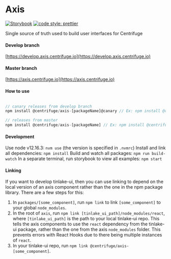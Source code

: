 # Axis

[![Storybook](https://github.com/storybooks/brand/raw/master/badge/badge-storybook.svg?sanitize=true)](https://axis.centrifuge.io/)
[![code style: prettier](https://img.shields.io/badge/code_style-prettier-ff69b4.svg)](https://github.com/prettier/prettier)

Single source of truth used to build user interfaces for Centrifuge

#### Develop branch
[https://develop.axis.centrifuge.io](https://develop.axis.centrifuge.io)

#### Master branch
[https://axis.centrifuge.io](https://axis.centrifuge.io)

#### How to use
```javascript

// canary releases from develop branch
npm install @centrifuge/axis-[packageName]@canary // Ex: npm install @centrifuge/axis-theme@canary

// releases from master
npm install @centrifuge/axis-[packageName] // Ex: npm install @centrifuge/axis-theme
```

#### Development

Use node v12.16.3: `nvm use` (the version is specified in `.nvmrc`)
Install and link all dependencies: `npm install`
Build and watch all packages: `npm run build-watch`
In a separate terminal, run storybook to view all examples: `npm start`

#### Linking

If you want to develop tinlake-ui, then you can use linking to depend on the local version of an axis component rather than the one in the npm package library. There are a few steps for this:

1. In `packages/[some_component]`, run `npm link` to link `[some_component]` to your global `node_modules`.
2. In the root of `axis`, run `npm link [tinlake_ui_path]/node_modules/react`, where `[tinlake_ui_path]` is the path to your local tinlake-ui repo. This tells the axis components to use the `react` dependency from the tinlake-ui package, rather than the one from the axis `node_modules` folder. This prevents errors with React Hooks due to there being multiple instances of `react`.
3. In your tinlake-ui repo, run `npm link @centrifuge/axis-[some_component]`.
